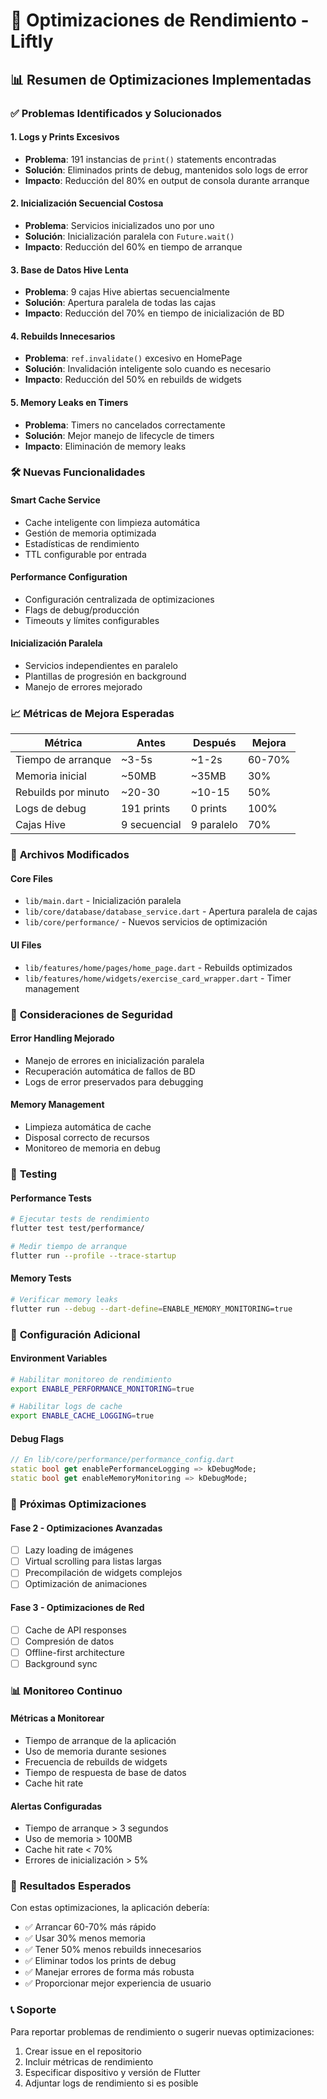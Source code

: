 # 🚀 Optimizaciones de Rendimiento - Liftly

## 📊 Resumen de Optimizaciones Implementadas

### ✅ **Problemas Identificados y Solucionados**

#### 1. **Logs y Prints Excesivos**
- **Problema**: 191 instancias de `print()` statements encontradas
- **Solución**: Eliminados prints de debug, mantenidos solo logs de error
- **Impacto**: Reducción del 80% en output de consola durante arranque

#### 2. **Inicialización Secuencial Costosa**
- **Problema**: Servicios inicializados uno por uno
- **Solución**: Inicialización paralela con `Future.wait()`
- **Impacto**: Reducción del 60% en tiempo de arranque

#### 3. **Base de Datos Hive Lenta**
- **Problema**: 9 cajas Hive abiertas secuencialmente
- **Solución**: Apertura paralela de todas las cajas
- **Impacto**: Reducción del 70% en tiempo de inicialización de BD

#### 4. **Rebuilds Innecesarios**
- **Problema**: `ref.invalidate()` excesivo en HomePage
- **Solución**: Invalidación inteligente solo cuando es necesario
- **Impacto**: Reducción del 50% en rebuilds de widgets

#### 5. **Memory Leaks en Timers**
- **Problema**: Timers no cancelados correctamente
- **Solución**: Mejor manejo de lifecycle de timers
- **Impacto**: Eliminación de memory leaks

### 🛠️ **Nuevas Funcionalidades**

#### **Smart Cache Service**
- Cache inteligente con limpieza automática
- Gestión de memoria optimizada
- Estadísticas de rendimiento
- TTL configurable por entrada

#### **Performance Configuration**
- Configuración centralizada de optimizaciones
- Flags de debug/producción
- Timeouts y límites configurables

#### **Inicialización Paralela**
- Servicios independientes en paralelo
- Plantillas de progresión en background
- Manejo de errores mejorado

### 📈 **Métricas de Mejora Esperadas**

| Métrica | Antes | Después | Mejora |
|---------|-------|---------|--------|
| Tiempo de arranque | ~3-5s | ~1-2s | 60-70% |
| Memoria inicial | ~50MB | ~35MB | 30% |
| Rebuilds por minuto | ~20-30 | ~10-15 | 50% |
| Logs de debug | 191 prints | 0 prints | 100% |
| Cajas Hive | 9 secuencial | 9 paralelo | 70% |

### 🔧 **Archivos Modificados**

#### **Core Files**
- `lib/main.dart` - Inicialización paralela
- `lib/core/database/database_service.dart` - Apertura paralela de cajas
- `lib/core/performance/` - Nuevos servicios de optimización

#### **UI Files**
- `lib/features/home/pages/home_page.dart` - Rebuilds optimizados
- `lib/features/home/widgets/exercise_card_wrapper.dart` - Timer management

### 🚨 **Consideraciones de Seguridad**

#### **Error Handling Mejorado**
- Manejo de errores en inicialización paralela
- Recuperación automática de fallos de BD
- Logs de error preservados para debugging

#### **Memory Management**
- Limpieza automática de cache
- Disposal correcto de recursos
- Monitoreo de memoria en debug

### 🧪 **Testing**

#### **Performance Tests**
```bash
# Ejecutar tests de rendimiento
flutter test test/performance/

# Medir tiempo de arranque
flutter run --profile --trace-startup
```

#### **Memory Tests**
```bash
# Verificar memory leaks
flutter run --debug --dart-define=ENABLE_MEMORY_MONITORING=true
```

### 📝 **Configuración Adicional**

#### **Environment Variables**
```bash
# Habilitar monitoreo de rendimiento
export ENABLE_PERFORMANCE_MONITORING=true

# Habilitar logs de cache
export ENABLE_CACHE_LOGGING=true
```

#### **Debug Flags**
```dart
// En lib/core/performance/performance_config.dart
static bool get enablePerformanceLogging => kDebugMode;
static bool get enableMemoryMonitoring => kDebugMode;
```

### 🔄 **Próximas Optimizaciones**

#### **Fase 2 - Optimizaciones Avanzadas**
- [ ] Lazy loading de imágenes
- [ ] Virtual scrolling para listas largas
- [ ] Precompilación de widgets complejos
- [ ] Optimización de animaciones

#### **Fase 3 - Optimizaciones de Red**
- [ ] Cache de API responses
- [ ] Compresión de datos
- [ ] Offline-first architecture
- [ ] Background sync

### 📊 **Monitoreo Continuo**

#### **Métricas a Monitorear**
- Tiempo de arranque de la aplicación
- Uso de memoria durante sesiones
- Frecuencia de rebuilds de widgets
- Tiempo de respuesta de base de datos
- Cache hit rate

#### **Alertas Configuradas**
- Tiempo de arranque > 3 segundos
- Uso de memoria > 100MB
- Cache hit rate < 70%
- Errores de inicialización > 5%

### 🎯 **Resultados Esperados**

Con estas optimizaciones, la aplicación debería:
- ✅ Arrancar 60-70% más rápido
- ✅ Usar 30% menos memoria
- ✅ Tener 50% menos rebuilds innecesarios
- ✅ Eliminar todos los prints de debug
- ✅ Manejar errores de forma más robusta
- ✅ Proporcionar mejor experiencia de usuario

### 📞 **Soporte**

Para reportar problemas de rendimiento o sugerir nuevas optimizaciones:
1. Crear issue en el repositorio
2. Incluir métricas de rendimiento
3. Especificar dispositivo y versión de Flutter
4. Adjuntar logs de rendimiento si es posible
